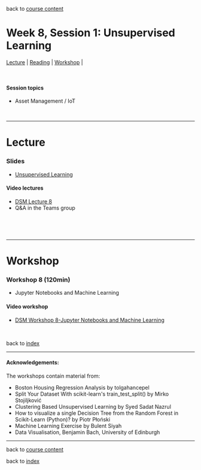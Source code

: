 back to [course content](index#course_organisation)


# Week 8, Session 1: Unsupervised Learning

[Lecture](#lecture) | [Reading](#reading) | [Workshop](#workshop) | 
<p><br /></p>

#### Session topics

* Asset Management / IoT

<p>&nbsp;</p>

***

# Lecture 

### Slides
* [Unsupervised Learning](/course_content_2022/files/Data_Science_in_Manufacturing-Week_8.pdf)  

#### Video lectures
* [DSM Lecture 8](https://uoe.sharepoint.com/:v:/s/DS4M9-2022/Eb0yGiftYPFMgmztI9m8_pMBJXFXssrLvUAl7GNQbLd81A?e=8HYe4D)
* Q&A in the Teams group 

<br />

  
<a name = "reading"></a>



<p>&nbsp;</p>


***

# Workshop

<a name = "workshop"></a>
### Workshop 8  (120min)

* Jupyter Notebooks and Machine Learning 
 

#### Video workshop
* [DSM Workshop 8-Jupyter Notebooks and Machine Learning](https://uoe.sharepoint.com/:v:/s/DS4M9-2022/EdfXBBcaoDJMmQz2APXbkSABlzbXYNl6qW7tUJzy9eC2iA?e=DVeJel)

<p>&nbsp;</p>


back to [index](index#course_organisation)

***
  

#### Acknowledgements:

The workshops contain material from:
* Boston Housing Regression Analysis by tolgahancepel 
* Split Your Dataset With scikit-learn's train_test_split() by Mirko Stojiljković 
* Clustering Based Unsupervised Learning by Syed Sadat Nazrul
* How to visualize a single Decision Tree from the Random Forest in Scikit-Learn (Python)? by Piotr Płoński
* Machine Learning Exercise by Bulent Siyah
* Data Visualisation, Benjamin Bach, University of Edinburgh

***

back to [course content](index#course_organisation)

 back to [index](index.md)
